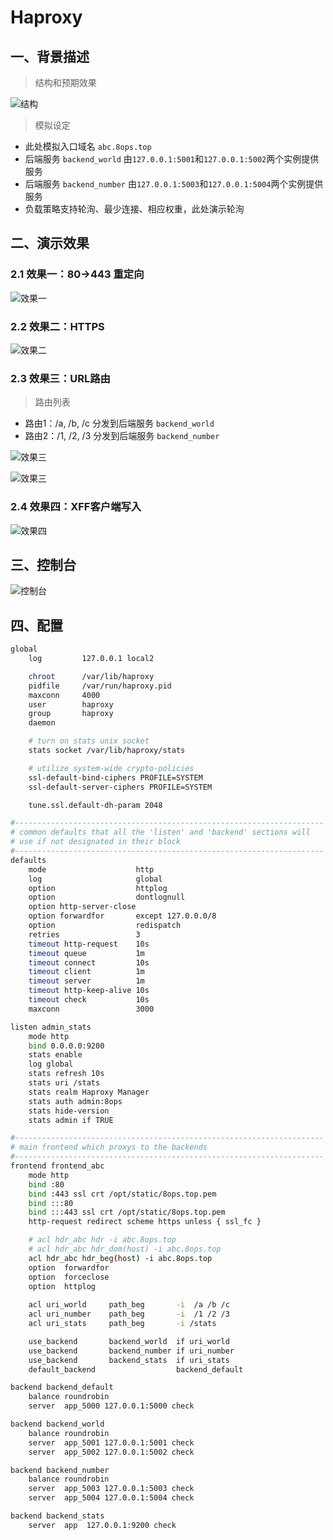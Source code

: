 # Haproxy


## 一、背景描述

> 结构和预期效果

![结构](../images/haproxy/struct.png)



> 模拟设定

- 此处模拟入口域名 `abc.8ops.top`
- 后端服务 `backend_world` 由`127.0.0.1:5001`和`127.0.0.1:5002`两个实例提供服务
- 后端服务 `backend_number` 由`127.0.0.1:5003`和`127.0.0.1:5004`两个实例提供服务
- 负载策略支持轮洵、最少连接、相应权重，此处演示轮洵





## 二、演示效果



### 2.1 效果一：80->443 重定向

![效果一](../images/haproxy/xg-01.png)

### 2.2 效果二：HTTPS

![效果二](../images/haproxy/xg-02.png)

### 2.3 效果三：URL路由

> 路由列表

- 路由1：/a, /b, /c 分发到后端服务 `backend_world`
- 路由2：/1, /2, /3 分发到后端服务 `backend_number`

![效果三](../images/haproxy/xg-03-01.png)

![效果三](../images/haproxy/xg-03-02.png)



### 2.4 效果四：XFF客户端写入


![效果四](../images/haproxy/xg-04.png)



## 三、控制台

![控制台](../images/haproxy/admin.png)



## 四、配置

```bash
global
    log         127.0.0.1 local2

    chroot      /var/lib/haproxy
    pidfile     /var/run/haproxy.pid
    maxconn     4000
    user        haproxy
    group       haproxy
    daemon

    # turn on stats unix socket
    stats socket /var/lib/haproxy/stats

    # utilize system-wide crypto-policies
    ssl-default-bind-ciphers PROFILE=SYSTEM
    ssl-default-server-ciphers PROFILE=SYSTEM

    tune.ssl.default-dh-param 2048

#---------------------------------------------------------------------
# common defaults that all the 'listen' and 'backend' sections will
# use if not designated in their block
#---------------------------------------------------------------------
defaults
    mode                    http
    log                     global
    option                  httplog
    option                  dontlognull
    option http-server-close
    option forwardfor       except 127.0.0.0/8
    option                  redispatch
    retries                 3
    timeout http-request    10s
    timeout queue           1m
    timeout connect         10s
    timeout client          1m
    timeout server          1m
    timeout http-keep-alive 10s
    timeout check           10s
    maxconn                 3000

listen admin_stats
    mode http
    bind 0.0.0.0:9200
    stats enable
    log global
    stats refresh 10s
    stats uri /stats
    stats realm Haproxy Manager
    stats auth admin:8ops
    stats hide-version
    stats admin if TRUE

#---------------------------------------------------------------------
# main frontend which proxys to the backends
#---------------------------------------------------------------------
frontend frontend_abc
    mode http
    bind :80
    bind :443 ssl crt /opt/static/8ops.top.pem
    bind :::80
    bind :::443 ssl crt /opt/static/8ops.top.pem
    http-request redirect scheme https unless { ssl_fc }

    # acl hdr_abc hdr -i abc.8ops.top
    # acl hdr_abc hdr_dom(host) -i abc.8ops.top
    acl hdr_abc hdr_beg(host) -i abc.8ops.top
    option  forwardfor
    option  forceclose
    option  httplog
    
    acl uri_world     path_beg       -i  /a /b /c
    acl uri_number    path_beg       -i  /1 /2 /3
    acl uri_stats     path_beg       -i /stats

    use_backend       backend_world  if uri_world
    use_backend       backend_number if uri_number
    use_backend       backend_stats  if uri_stats
    default_backend                  backend_default

backend backend_default
    balance roundrobin
    server  app_5000 127.0.0.1:5000 check

backend backend_world
    balance roundrobin
    server  app_5001 127.0.0.1:5001 check
    server  app_5002 127.0.0.1:5002 check

backend backend_number
    balance roundrobin
    server  app_5003 127.0.0.1:5003 check
    server  app_5004 127.0.0.1:5004 check

backend backend_stats
    server  app  127.0.0.1:9200 check

```


